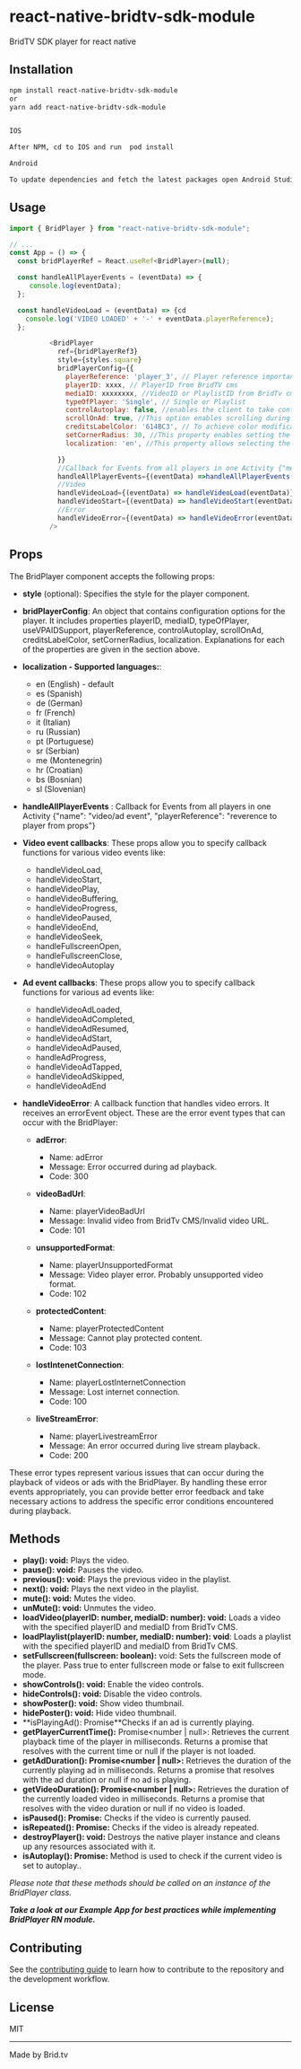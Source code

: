 # react-native-bridtv-sdk-module

BridTV SDK player for react native

## Installation

```sh
npm install react-native-bridtv-sdk-module
or 
yarn add react-native-bridtv-sdk-module


IOS 

After NPM, cd to IOS and run  pod install

Android 

To update dependencies and fetch the latest packages open Android Studio and run Gradle Sync. By performing the Gradle sync, you ensure that your Android project is up to date with the latest packages and dependencies, which can help resolve compatibility issues and provide access to new features and bug fixes.


```


## Usage

```js
import { BridPlayer } from "react-native-bridtv-sdk-module";

// ...
const App = () => {
  const bridPlayerRef = React.useRef<BridPlayer>(null);

  const handleAllPlayerEvents = (eventData) => {
     console.log(eventData);
  };

  const handleVideoLoad = (eventData) => {cd
    console.log('VIDEO LOADED' + '-' + eventData.playerReference);
  };

          <BridPlayer
            ref={bridPlayerRef3}
            style={styles.square}
            bridPlayerConfig={{
              playerReference: 'player_3', // Player reference important for Events
              playerID: xxxx, // PlayerID from BridTV cms
              mediaID: xxxxxxxx, //VideoID or PlaylistID from BridTv cms
              typeOfPlayer: 'Single', // Single or Playlist
              controlAutoplay: false, //enables the client to take control over autoplay
              scrollOnAd: true, //This option enables scrolling during ad and is specific to the iOS platform. By default, Android has scrolling enabled during ads.
              creditsLabelColor: '614BC3', // To achieve color modification for credits label, it is necessary to provide a sequence of six hexadecimal characters, excluding the '#' symbol.
              setCornerRadius: 30, //This property enables setting the corner radius to the player itself. Its value is in pixels.
              localization: 'en', //This property allows selecting the language in which the player and IMA will operate.

            }}
            //Callback for Events from all players in one Activity {"message": "video/ad event", "playerReference": "reverence to player from props"}
            handleAllPlayerEvents={(eventData) =>handleAllPlayerEvents(eventData)}
            //Video
            handleVideoLoad={(eventData) => handleVideoLoad(eventData)}
            handleVideoStart={(eventData) => handleVideoStart(eventData)}
            //Error
            handleVideoError={(eventData) => handleVideoError(eventData)}
          />

```

##  Props

The BridPlayer component accepts the following props:

+ **style** (optional): Specifies the style for the player component.

+ **bridPlayerConfig**: An object that contains configuration options for the player.  It includes properties playerID, mediaID, typeOfPlayer, useVPAIDSupport,      playerReference, controlAutoplay, scrollOnAd, creditsLabelColor, setCornerRadius, localization. Explanations for each of the properties are given in the section above.

+ **localization - Supported languages:**:
  - en (English) - default
  - es (Spanish)
  - de (German)
  - fr (French)
  - it (Italian)
  - ru (Russian)
  - pt (Portuguese)
  - sr (Serbian)
  - me (Montenegrin)
  - hr (Croatian)
  - bs (Bosnian)
  - sl (Slovenian)

+ **handleAllPlayerEvents** : Callback for Events from all players in one Activity {"name": "video/ad event", "playerReference": "reverence to player from props"}
+ **Video event callbacks**: These props allow you to specify callback functions for various video events like:
    - handleVideoLoad, 
    -  handleVideoStart, 
    -  handleVideoPlay, 
    -  handleVideoBuffering, 
    -  handleVideoProgress, 
    -  handleVideoPaused,
    -  handleVideoEnd, 
    -  handleVideoSeek, 
    -  handleFullscreenOpen, 
    -  handleFullscreenClose,
    -  handleVideoAutoplay

+ **Ad event callbacks**: These props allow you to specify callback functions for various ad events like:
    -  handleVideoAdLoaded, 
    -  handleVideoAdCompleted, 
     - handleVideoAdResumed, 
     - handleVideoAdStart, 
     - handleVideoAdPaused, 
     - handleAdProgress, 
    -  handleVideoAdTapped, 
    -  handleVideoAdSkipped, 
    -  handleVideoAdEnd

+ **handleVideoError**: A callback function that handles video errors. It receives an errorEvent object. These are the error event types that can occur with the BridPlayer:

    - **adError**:
        - Name: adError
        - Message: Error occurred during ad playback.
        - Code: 300

    - **videoBadUrl**:
        - Name: playerVideoBadUrl
        - Message: Invalid video from BridTv CMS/Invalid video URL.
        - Code: 101

    - **unsupportedFormat**:
        - Name: playerUnsupportedFormat
        - Message: Video player error. Probably unsupported video format.
        - Code: 102

    - **protectedContent**:
        - Name: playerProtectedContent
        - Message: Cannot play protected content.
        - Code: 103

    - **lostIntenetConnection**:
        - Name: playerLostInternetConnection
        - Message: Lost internet connection.
        - Code: 100

    - **liveStreamError**:
        - Name: playerLivestreamError
        - Message: An error occurred during live stream playback.
        - Code: 200

These error types represent various issues that can occur during the playback of videos or ads with the BridPlayer. By handling these error events appropriately, you can provide better error feedback and take necessary actions to address the specific error conditions encountered during playback.

##  Methods

+ **play(): void:** Plays the video.
+ **pause(): void:** Pauses the video.
+ **previous(): void:** Plays the previous video in the playlist.
+ **next(): void:** Plays the next video in the playlist.
+ **mute(): void:** Mutes the video.
+ **unMute(): void:** Unmutes the video.
+ **loadVideo(playerID: number, mediaID: number): void:** Loads a video with the specified playerID and mediaID from BridTv CMS.
+ **loadPlaylist(playerID: number, mediaID: number): void**: Loads a playlist with the specified playerID and mediaID from BridTv CMS.
+ **setFullscreen(fullscreen: boolean):** void: Sets the fullscreen mode of the player. Pass true to enter fullscreen mode or false to exit fullscreen mode.
+ **showControls(): void:** Enable the video controls.
+ **hideControls(): void:** Disable the video controls.
+ **showPoster(): void:** Show video thumbnail.
+ **hidePoster(): void:** Hide video thumbnail.
+ **isPlayingAd(): Promise<bool>**Checks if an ad is currently playing.
+ **getPlayerCurrentTime():** Promise<number | null>: Retrieves the current playback time of the player in milliseconds. Returns a promise that resolves with the current time or null if the player is not loaded.
+ **getAdDuration(): Promise<number | null>:** Retrieves the duration of the currently playing ad in milliseconds. Returns a promise that resolves with the ad duration or null if no ad is playing.
+ **getVideoDuration(): Promise<number | null>:** Retrieves the duration of the currently loaded video in milliseconds. Returns a promise that resolves with the video duration or null if no video is loaded.
+ **isPaused(): Promise<bool>:** Checks if the video is currently paused.
+ **isRepeated(): Promise<bool>:** Checks if the video is already repeated.
+ **destroyPlayer(): void:** Destroys the native player instance and cleans up any resources associated with it.
+ **isAutoplay(): Promise<bool>:** Method is used to check if the current video is set to autoplay..


*Please note that these methods should be called on an instance of the BridPlayer class.*

***Take a look at our Example App for best practices while implementing BridPlayer RN module.***

## Contributing

See the [contributing guide](CONTRIBUTING.md) to learn how to contribute to the repository and the development workflow.

## License

MIT

---

Made by Brid.tv